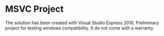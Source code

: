 MSVC Project
====
The solution has been created with Visual Studio Express 2010.
Preliminary project for testing windows compatibility.
It do not come with a warranty.
